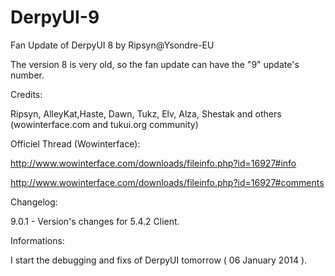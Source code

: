 DerpyUI-9
=========

Fan Update of DerpyUI 8 by Ripsyn@Ysondre-EU

The version 8 is very old, so the fan update can have the "9" update's number.


Credits:

Ripsyn, AlleyKat,Haste, Dawn, Tukz, Elv, Alza, Shestak and others (wowinterface.com and tukui.org community)

Officiel Thread (Wowinterface):

http://www.wowinterface.com/downloads/fileinfo.php?id=16927#info

http://www.wowinterface.com/downloads/fileinfo.php?id=16927#comments




Changelog:

9.0.1 - Version's changes for 5.4.2 Client.


Informations:

I start the debugging and fixs of DerpyUI tomorrow ( 06 January 2014 ).

